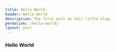 ```yaml
---
title: Hello World
header: Hello World
description: The first post on this little blog.
permalink: /hello-world/
layout: post
---
```


### Hello World
